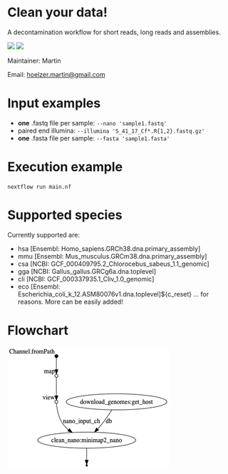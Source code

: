 # Clean your data!
A decontamination workflow for short reads, long reads and assemblies. 

![](https://img.shields.io/badge/nextflow-19.10.0-brightgreen)
![](https://img.shields.io/badge/uses-docker-blue.svg)

Maintainer: Martin

Email: hoelzer.martin@gmail.com


# Input examples

* **one** .fastq file per sample: `--nano 'sample1.fastq'`
* paired end illumina: `--illumina 'S_41_17_Cf*.R{1,2}.fastq.gz'`
* **one** .fasta file per sample: `--fasta 'sample1.fasta'`

# Execution example

````
nextflow run main.nf
````

# Supported species
Currently supported are:
* hsa [Ensembl: Homo_sapiens.GRCh38.dna.primary_assembly]
* mmu [Ensembl: Mus_musculus.GRCm38.dna.primary_assembly]
* csa [NCBI: GCF_000409795.2_Chlorocebus_sabeus_1.1_genomic]
* gga [NCBI: Gallus_gallus.GRCg6a.dna.toplevel]
* cli [NCBI: GCF_000337935.1_Cliv_1.0_genomic]
* eco [Ensembl: Escherichia_coli_k_12.ASM80076v1.dna.toplevel]${c_reset}
... for reasons. More can be easily added!

# Flowchart
![chart](figures/dag.png)
